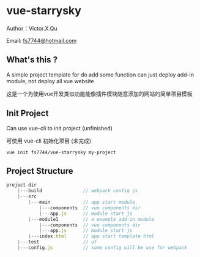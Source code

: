 # vue-starrysky

Author：Victor.X.Qu

Email:  fs7744@hotmail.com

## What's this ?

A simple project template for do add some function can just deploy add-in module, not deploy all vue website

这是一个为使用vue开发类似功能能像插件模块随意添加的网站的简单项目模板

## Init Project 

Can use vue-cli to init project   (unfinished)

可使用 vue-cli 初始化项目           (未完成)

```
vue init fs7744/vue-starrysky my-project
```

## Project Structure

``` js
project-dir
    |---build               // webpack config js
    |---src 
        |---main            // app start module
            |---components  // vue components dir
            |---app.js      // module start js
        |---module1         // a example add-in module
            |---components  // vue components dir
            |---app.js      // module start js
        |---index.html      // app start template html
    |---test                // ut 
    |---config.js           // some config will be use for webpack 
```